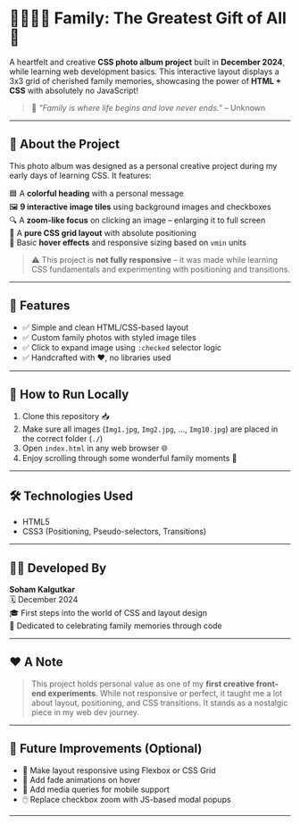 # 👨‍👩‍👧‍👦 Family: The Greatest Gift of All 💖

A heartfelt and creative **CSS photo album project** built in **December 2024**, while learning web development basics. This interactive layout displays a 3x3 grid of cherished family memories, showcasing the power of **HTML + CSS** with absolutely no JavaScript!

> 📸 *"Family is where life begins and love never ends."* – Unknown

---

## 📂 About the Project

This photo album was designed as a personal creative project during my early days of learning CSS. It features:

🟦 A **colorful heading** with a personal message  
🖼️ **9 interactive image tiles** using background images and checkboxes  
🔍 A **zoom-like focus** on clicking an image – enlarging it to full screen  
🧱 A **pure CSS grid layout** with absolute positioning  
🧪 Basic **hover effects** and responsive sizing based on `vmin` units  

> ⚠️ This project is **not fully responsive** – it was made while learning CSS fundamentals and experimenting with positioning and transitions.

---

## 🎨 Features

- ✅ Simple and clean HTML/CSS-based layout  
- ✅ Custom family photos with styled image tiles  
- ✅ Click to expand image using `:checked` selector logic  
- ✅ Handcrafted with ❤️, no libraries used  

---
## 🚀 How to Run Locally

1. Clone this repository 📥  
2. Make sure all images (`Img1.jpg`, `Img2.jpg`, ..., `Img10.jpg`) are placed in the correct folder (`./`)  
3. Open `index.html` in any web browser 🌐  
4. Enjoy scrolling through some wonderful family moments 💫  

---

## 🛠️ Technologies Used

- HTML5  
- CSS3 (Positioning, Pseudo-selectors, Transitions)

---

## 👨‍💻 Developed By

**Soham Kalgutkar**  
🗓️ December 2024  
🎓 First steps into the world of CSS and layout design  
💖 Dedicated to celebrating family memories through code

---

## ❤️ A Note

> This project holds personal value as one of my **first creative front-end experiments**. While not responsive or perfect, it taught me a lot about layout, positioning, and CSS transitions. It stands as a nostalgic piece in my web dev journey.

---

## 📌 Future Improvements (Optional)

- 🔄 Make layout responsive using Flexbox or CSS Grid  
- 🌈 Add fade animations on hover  
- 📱 Add media queries for mobile support  
- 🖱️ Replace checkbox zoom with JS-based modal popups

---


